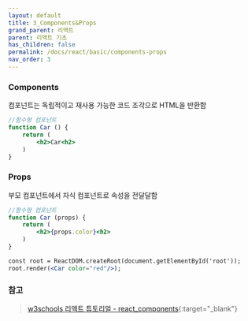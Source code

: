 ```yaml
---
layout: default
title: 3_Components&Props
grand_parent: 리액트
parent: 리액트 기초
has_children: false
permalink: /docs/react/basic/components-props
nav_order: 3
---
```




### **Components**  
컴포넌트는 독립적이고 재사용 가능한 코드 조각으로 HTML을 반환함

```jsx
//함수형 컴포넌트
function Car () {
    return (
        <h2>Car<h2>
    )
}
```





### **Props**
부모 컴포넌트에서 자식 컴포넌트로 속성을 전달달함

```jsx
//함수형 컴포넌트
function Car (props) {
    return (
        <h2>{props.color}<h2>
    )
}

const root = ReactDOM.createRoot(document.getElementById('root'));
root.render(<Car color="red"/>);
```


### **참고**
> [w3schools 리액트 튜토리얼 - react_components](https://www.w3schools.com/REACT/react_components.asp){:target="_blank"}


